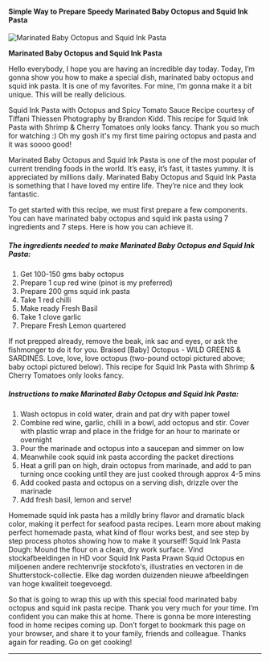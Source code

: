             

#### Simple Way to Prepare Speedy Marinated Baby Octopus and Squid Ink Pasta

![Marinated Baby Octopus and Squid Ink Pasta](https://img-global.cpcdn.com/recipes/848d6a953106ee81/751x532cq70/marinated-baby-octopus-and-squid-ink-pasta-recipe-main-photo.jpg)

**Marinated Baby Octopus and Squid Ink Pasta**

Hello everybody, I hope you are having an incredible day today. Today, I’m gonna show you how to make a special dish, marinated baby octopus and squid ink pasta. It is one of my favorites. For mine, I’m gonna make it a bit unique. This will be really delicious.

Squid Ink Pasta with Octopus and Spicy Tomato Sauce Recipe courtesy of Tiffani Thiessen Photography by Brandon Kidd. This recipe for Squid Ink Pasta with Shrimp & Cherry Tomatoes only looks fancy. Thank you so much for watching :) Oh my gosh it's my first time pairing octopus and pasta and it was soooo good!

Marinated Baby Octopus and Squid Ink Pasta is one of the most popular of current trending foods in the world. It’s easy, it’s fast, it tastes yummy. It is appreciated by millions daily. Marinated Baby Octopus and Squid Ink Pasta is something that I have loved my entire life. They’re nice and they look fantastic.

To get started with this recipe, we must first prepare a few components. You can have marinated baby octopus and squid ink pasta using 7 ingredients and 7 steps. Here is how you can achieve it.

##### The ingredients needed to make Marinated Baby Octopus and Squid Ink Pasta:

1.  Get 100-150 gms baby octopus
2.  Prepare 1 cup red wine (pinot is my preferred)
3.  Prepare 200 gms squid ink pasta
4.  Take 1 red chilli
5.  Make ready Fresh Basil
6.  Take 1 clove garlic
7.  Prepare Fresh Lemon quartered

If not prepped already, remove the beak, ink sac and eyes, or ask the fishmonger to do it for you. Braised \[Baby\] Octopus - WILD GREENS & SARDINES. Love, love, love octopus (two-pound octopi pictured above; baby octopi pictured below). This recipe for Squid Ink Pasta with Shrimp & Cherry Tomatoes only looks fancy.

##### Instructions to make Marinated Baby Octopus and Squid Ink Pasta:

1.  Wash octopus in cold water, drain and pat dry with paper towel
2.  Combine red wine, garlic, chilli in a bowl, add octopus and stir. Cover with plastic wrap and place in the fridge for an hour to marinate or overnight
3.  Pour the marinade and octopus into a saucepan and simmer on low
4.  Meanwhile cook squid ink pasta according the packet directions
5.  Heat a grill pan on high, drain octopus from marinade, and add to pan turning once cooking until they are just cooked through approx 4-5 mins
6.  Add cooked pasta and octopus on a serving dish, drizzle over the marinade
7.  Add fresh basil, lemon and serve!

Homemade squid ink pasta has a mildly briny flavor and dramatic black color, making it perfect for seafood pasta recipes. Learn more about making perfect homemade pasta, what kind of flour works best, and see step by step process photos showing how to make it yourself! Squid Ink Pasta Dough: Mound the flour on a clean, dry work surface. Vind stockafbeeldingen in HD voor Squid Ink Pasta Prawn Squid Octopus en miljoenen andere rechtenvrije stockfoto's, illustraties en vectoren in de Shutterstock-collectie. Elke dag worden duizenden nieuwe afbeeldingen van hoge kwaliteit toegevoegd.

So that is going to wrap this up with this special food marinated baby octopus and squid ink pasta recipe. Thank you very much for your time. I’m confident you can make this at home. There is gonna be more interesting food in home recipes coming up. Don’t forget to bookmark this page on your browser, and share it to your family, friends and colleague. Thanks again for reading. Go on get cooking!

* * *